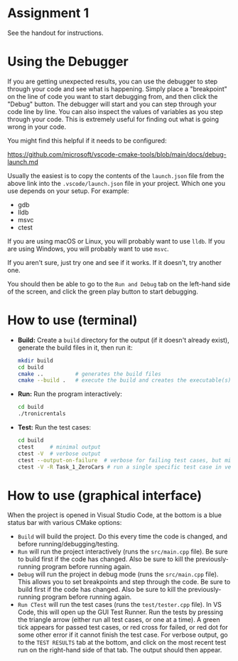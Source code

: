 
# Assignment 1

See the handout for instructions.

# Using the Debugger

If you are getting unexpected results, you can use the debugger to step through your code and see what is happening. Simply place a "breakpoint" on the line of code you want to start debugging from, and then click the "Debug" button. The debugger will start and you can step through your code line by line. You can also inspect the values of variables as you step through your code. This is extremely useful for finding out what is going wrong in your code.

You might find this helpful if it needs to be configured: 

  <https://github.com/microsoft/vscode-cmake-tools/blob/main/docs/debug-launch.md>

Usually the easiest is to copy the contents of the `launch.json` file from the above link into the `.vscode/launch.json` file in your project. Which one you use depends on your setup. For example:

* gdb
* lldb
* msvc
* ctest

If you are using macOS or Linux, you will probably want to use `lldb`. If you are using Windows, you will probably want to use `msvc`.

If you aren't sure, just try one and see if it works. If it doesn't, try another one.

You should then be able to go to the `Run and Debug` tab on the left-hand side of the screen, and click the green play button to start debugging.


# How to use (terminal)

* **Build:** Create a `build` directory for the output (if it doesn't already exist), generate the build files in it, then run it:
  ```bash
  mkdir build
  cd build
  cmake ..          # generates the build files
  cmake --build .   # execute the build and creates the executable(s)
  ```

* **Run:** Run the program interactively:
  ```bash
  cd build
  ./tronicrentals
  ```

* **Test:** Run the test cases:
  ```bash
  cd build
  ctest     # minimal output
  ctest -V  # verbose output
  ctest --output-on-failure  # verbose for failing test cases, but minimal for tests that pass
  ctest -V -R Task_1_ZeroCars # run a single specific test case in verbose mode
  ```

# How to use (graphical interface)

When the project is opened in Visual Studio Code, at the bottom is a blue status bar with various CMake options: 
* `Build` will build the project. Do this every time the code is changed, and before running/debugging/testing.
* `Run` will run the project interactively (runs the `src/main.cpp` file). Be sure to build first if the code has changed. Also be sure to kill the previously-running program before running again.
* `Debug` will run the project in debug mode (runs the `src/main.cpp` file). This allows you to set breakpoints and step through the code. Be sure to build first if the code has changed. Also be sure to kill the previously-running program before running again.
* `Run CTest` will run the test cases (runs the `test/tester.cpp` file). In VS Code, this will open up the GUI Test Runner. Run the tests by pressing the triangle arrow (either run all test cases, or one at a time). A green tick appears for passed test cases, or red cross for failed, or red dot for some other error if it cannot finish the test case. For verbose output, go to the `TEST RESULTS` tab at the bottom, and click on the most recent test run on the right-hand side of that tab. The output should then appear. 
